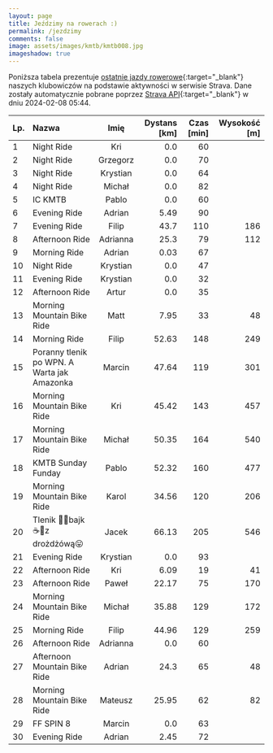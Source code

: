 ```yaml
---
layout: page
title: Jeździmy na rowerach :)
permalink: /jezdzimy
comments: false
image: assets/images/kmtb/kmtb008.jpg
imageshadow: true
---
```


Poniższa tabela prezentuje [ostatnie jazdy rowerowe](https://www.strava.com/clubs/336381){:target="_blank"} naszych klubowiczów na podstawie aktywności w serwisie Strava. Dane zostały automatycznie pobrane poprzez [Strava API](https://developers.strava.com/docs/reference/#api-Clubs-getClubActivitiesById){:target="_blank"} w dniu 2024-02-08 05:44.

Lp. | Nazwa | Imię | Dystans [km] | Czas [min] | Wysokość [m]
:--- | :--- | :---: | ---: | ---: | ---:
1|Night Ride|Kri|0.0|60|
2|Night Ride|Grzegorz|0.0|70|
3|Night Ride|Krystian|0.0|64|
4|Night Ride|Michał|0.0|82|
5|IC KMTB|Pablo|0.0|60|
6|Evening Ride|Adrian|5.49|90|
7|Evening Ride|Filip|43.7|110|186
8|Afternoon Ride|Adrianna|25.3|79|112
9|Morning Ride|Adrian|0.03|67|
10|Night Ride|Krystian|0.0|47|
11|Evening Ride|Krystian|0.0|32|
12|Afternoon Ride|Artur|0.0|35|
13|Morning Mountain Bike Ride|Matt|7.95|33|48
14|Morning Ride|Filip|52.63|148|249
15|Poranny tlenik po WPN. A Warta jak Amazonka|Marcin|47.64|119|301
16|Morning Mountain Bike Ride|Kri|45.42|143|457
17|Morning Mountain Bike Ride|Michał|50.35|164|540
18|KMTB Sunday Funday|Pablo|52.32|160|477
19|Morning Mountain Bike Ride|Karol|34.56|120|206
20|Tlenik 🚴‍♂️bajk☕️🍪z drożdżówą😛|Jacek|66.13|205|546
21|Evening Ride|Krystian|0.0|93|
22|Afternoon Ride|Kri|6.09|19|41
23|Afternoon Ride|Paweł|22.17|75|170
24|Morning Mountain Bike Ride|Michał|35.88|129|172
25|Morning Ride|Filip|44.96|129|259
26|Afternoon Ride|Adrianna|0.0|60|
27|Afternoon Mountain Bike Ride|Adrian|24.3|65|48
28|Morning Mountain Bike Ride|Mateusz|25.95|62|82
29|FF SPIN 8|Marcin|0.0|63|
30|Evening Ride|Adrian|2.45|72|
